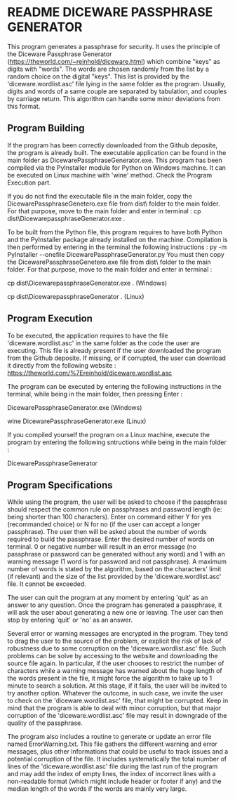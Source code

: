 # README DICEWARE PASSPHRASE GENERATOR

This program generates a passphrase for security. It uses the principle of the Diceware Passphrase Generator (https://theworld.com/~reinhold/diceware.html) which combine "keys" as digits with "words". The words are chosen randomly from the list by a random choice on the digital "keys". This list is provided by the 'diceware.wordlist.asc' file lying in the same folder as the program. Usually, digits and words of a same couple are separated by tabulation, and couples by carriage return. This algorithm can handle some minor deviations from this format.

## Program Building

If the program has been correctly downloaded from the Github deposite, the program is already built. The executable application can be found in the main folder as DicewarePassphraseGenerator.exe. This program has been compiled via the PyInstaller module for Python on Windows machine. It can be executed on Linux machine with 'wine' method. Check the Program Execution part.

If you do not find the executable file in the main folder, copy the DicewarePassphraseGenetero.exe file from dist\ folder to the main folder. For that purpose, move to the main folder and enter in terminal :
cp dist\DicewarepassphraseGenerator.exe .

To be built from the Python file, this program requires to have both Python and the PyInstaller package already installed on the machine. Compilation is then performed by entering in the terminal the following instructions : py -m PyInstaller --onefile DicewarePassphraseGenerator.py
You must then copy the DicewarePassphraseGenetero.exe file from dist\ folder to the main folder. For that purpose, move to the main folder and enter in terminal :

cp dist\DicewarepassphraseGenerator.exe .     (Windows)

cp dist\DicewarepassphraseGenerator .         (Linux)


## Program Execution

To be executed, the application requires to have the file 'diceware.wordlist.asc' in the same folder as the code the user are executing. This file is already present if the user downloaded the program from the Github deposite. If missing, or if corrupted, the user can download it directly from the following website : https://theworld.com/%7Ereinhold/diceware.wordlist.asc

The program can be executed by entering the following instructions in the terminal, while being in the main folder, then pressing Enter :

DicewarePassphraseGenerator.exe          (Windows)

wine DicewarePassphraseGenerator.exe     (Linux)

If you compiled yourself the program on a Linux machine, execute the program by entering the following sntructions while being in the main folder :

DicewarePassphraseGenerator

## Program Specifications

While using the program, the user will be asked to choose if the passphrase should respect the common rule on passphrases and password length (ie: being shorter than 100 characters). Enter on command either Y for yes (recommanded choice) or N for no (if the user can accept a longer passphrase). The user then will be asked about the number of words required to build the passphrase. Enter the desired number of words on terminal. 0 or negative number will result in an error message (no passphrase or password can be generated without any word) and 1 with an warning message (1 word is for password and not passphrase). A maximum number of words is stated by the algorithm, based on the characters' limit (if relevant) and the size of the list provided by the 'diceware.wordlist.asc' file. It cannot be exceeded.

The user can quit the program at any moment by entering 'quit' as an answer to any question. Once the program has generated a passphrase, it will ask the user about generating a new one or leaving. The user can then stop by entering 'quit' or 'no' as an answer.

Several error or warning messages are encrypted in the program. They tend to drag the user to the source of the problem, or explicit the risk of lack of robustness due to some corruption on the 'diceware.wordlist.asc' file. Such problems can be solve by accessing to the website and downloading the source file again. In particular, if the user chooses to restrict the number of characters while a warning message has warned about the huge length of the words present in the file, it might force the algorithm to take up to 1 minute to search a solution. At this stage, if it fails, the user will be invited to try another option. Whatever the outcome, in such case, we invite the user to check on the 'diceware.wordlist.asc' file, that might be corrupted. Keep in mind that the program is able to deal with minor corruption, but that major corruption of the 'diceware.wordlist.asc' file may result in downgrade of the quality of the passphrase.

The program also includes a routine to generate or update an error file named ErrorWarning.txt. This file gathers the different warning and error messages, plus other informations that could be useful to track issues and a potential corruption of the file. It includes systematically the total number of lines of the 'diceware.wordlist.asc' file during the last run of the program and may add the index of empty lines, the index of incorrect lines with a non-readable format (which might include header or footer if any) and the median length of the words if the words are mainly very large.